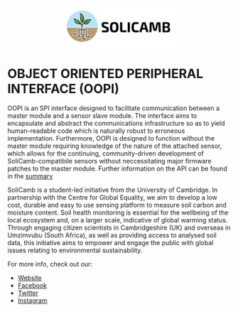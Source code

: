 <p align="center">
<img src="https://github.com/erikabond/solicamb-arduino-tutorial/blob/master/images/solicamb_horizontal.png" alt="logo" width="50%"/>
</p>

# OBJECT ORIENTED PERIPHERAL INTERFACE (OOPI)

OOPI is an SPI interface designed to facilitate communication between a master module and a sensor slave module. The interface aims to encapsulate and abstract the communications infrastructure so as to yield human-readable code which is naturally robust to erroneous implementation. Furthermore, OOPI is designed to function without the master module requiring knowledge of the nature of the attached sensor, which allows for the continuing, community-driven development of SoliCamb-compatibile sensors without neccessitating major firmware patches to the master module. Further information on the API can be found in the [summary](SUMMARY.md)


SoliCamb is a student-led initiative from the University of Cambridge. In partnership with the Centre for Global Equality, we aim to develop a low cost, durable and easy to use sensing platform to measure soil carbon and moisture content. Soil health monitoring is essential for the wellbeing of the local ecosystem and, on a larger scale, indicative of global warming status. Through engaging citizen scientists in Cambridgeshire (UK) and overseas in Umzimvubu (South Africa), as well as providing access to analysed soil data, this initiative aims to empower and engage the public with global issues relating to environmental sustainability.

For more info, check out our:
* [Website](https://solicamb.co.uk)
* [Facebook](https://facebook.com/solicamb)
* [Twitter](https://twitter.com/solicamb)
* [Instagram](https://instagram.com/solicamb)

